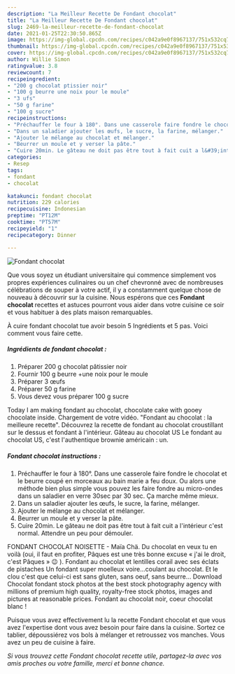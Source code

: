 ```yaml
---
description: "La Meilleur Recette De Fondant chocolat"
title: "La Meilleur Recette De Fondant chocolat"
slug: 2469-la-meilleur-recette-de-fondant-chocolat
date: 2021-01-25T22:30:50.865Z
image: https://img-global.cpcdn.com/recipes/c042a9e0f8967137/751x532cq70/fondant-chocolat-photo-principale-de-la-recette.jpg
thumbnail: https://img-global.cpcdn.com/recipes/c042a9e0f8967137/751x532cq70/fondant-chocolat-photo-principale-de-la-recette.jpg
cover: https://img-global.cpcdn.com/recipes/c042a9e0f8967137/751x532cq70/fondant-chocolat-photo-principale-de-la-recette.jpg
author: Willie Simon
ratingvalue: 3.8
reviewcount: 7
recipeingredient:
- "200 g chocolat ptissier noir"
- "100 g beurre une noix pour le moule"
- "3 ufs"
- "50 g farine"
- "100 g sucre"
recipeinstructions:
- "Préchauffer le four à 180°. Dans une casserole faire fondre le chocolat et le beurre coupé en morceaux au bain marie a feu doux. Ou alors une méthode bien plus simple vous pouvez les faire fondre au micro-ondes dans un saladier en verre 30sec par 30 sec. Ça marche même mieux."
- "Dans un saladier ajouter les œufs, le sucre, la farine, mélanger."
- "Ajouter le mélange au chocolat et mélanger."
- "Beurrer un moule et y verser la pâte."
- "Cuire 20min. Le gâteau ne doit pas être tout à fait cuit a l&#39;intérieur c&#39;est normal. Attendre un peu pour démouler."
categories:
- Resep
tags:
- fondant
- chocolat

katakunci: fondant chocolat 
nutrition: 229 calories
recipecuisine: Indonesian
preptime: "PT12M"
cooktime: "PT57M"
recipeyield: "1"
recipecategory: Dinner

---
```



![Fondant chocolat](https://img-global.cpcdn.com/recipes/c042a9e0f8967137/751x532cq70/fondant-chocolat-photo-principale-de-la-recette.jpg)

Que vous soyez un étudiant universitaire qui commence simplement vos propres expériences culinaires ou un chef chevronné avec de nombreuses célébrations de souper à votre actif, il y a constamment quelque chose de nouveau à découvrir sur la cuisine. Nous espérons que ces <strong> Fondant chocolat </strong> recettes et astuces pourront vous aider dans votre cuisine ce soir et vous habituer à des plats maison remarquables.

<!--inarticleads1-->

À cuire fondant chocolat tue avoir besoin 5 Ingrédients et 5 pas. Voici comment vous faire cette.

##### Ingrédients de fondant chocolat :

1. Préparer 200 g chocolat pâtissier noir
1. Fournir 100 g beurre +une noix pour le moule
1. Préparer 3 œufs
1. Préparer 50 g farine
1. Vous devez vous préparer 100 g sucre


Today I am making fondant au chocolat, chocolate cake with gooey chocolate inside. Chargement de votre vidéo. &#34;Fondant au chocolat : la meilleure recette&#34;. Découvrez la recette de fondant au chocolat croustillant sur le dessus et fondant à l&#39;intérieur. Gâteau au chocolat US Le fondant au chocolat US, c&#39;est l&#39;authentique brownie américain : un. 

<!--inarticleads2-->

##### Fondant chocolat instructions :

1. Préchauffer le four à 180°. Dans une casserole faire fondre le chocolat et le beurre coupé en morceaux au bain marie a feu doux. Ou alors une méthode bien plus simple vous pouvez les faire fondre au micro-ondes dans un saladier en verre 30sec par 30 sec. Ça marche même mieux.
1. Dans un saladier ajouter les œufs, le sucre, la farine, mélanger.
1. Ajouter le mélange au chocolat et mélanger.
1. Beurrer un moule et y verser la pâte.
1. Cuire 20min. Le gâteau ne doit pas être tout à fait cuit a l&#39;intérieur c&#39;est normal. Attendre un peu pour démouler.


FONDANT CHOCOLAT NOISETTE - Maïa Chä. Du chocolat en veux tu en voilà (oui, il faut en profiter, Pâques est une très bonne excuse « j&#39;ai le droit, c&#39;est Pâques » 😉 ). Fondant au chocolat et lentilles corail avec ses éclats de pistaches Un fondant super moelleux voire…coulant au chocolat. Et le clou c&#39;est que celui-ci est sans gluten, sans oeuf, sans beurre… Download Chocolat fondant stock photos at the best stock photography agency with millions of premium high quality, royalty-free stock photos, images and pictures at reasonable prices. Fondant au chocolat noir, coeur chocolat blanc ! 

<!--inarticleads1-->

<p>
Puisque vous avez effectivement lu la recette Fondant chocolat et que vous avez l'expertise dont vous avez besoin pour faire dans la cuisine. Sortez ce tablier, dépoussiérez vos bols à mélanger et retroussez vos manches. Vous avez un peu de cuisine à faire.
</p>

<p>
<i>Si vous trouvez cette Fondant chocolat recette utile, partagez-la avec vos amis proches ou votre famille, merci et bonne chance.</i>
</p>
